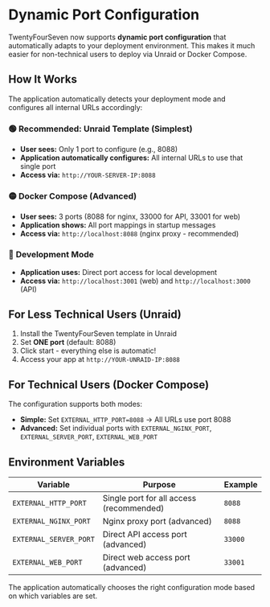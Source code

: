 # Dynamic Port Configuration

TwentyFourSeven now supports **dynamic port configuration** that automatically adapts to your deployment environment. This makes it much easier for non-technical users to deploy via Unraid or Docker Compose.

## How It Works

The application automatically detects your deployment mode and configures all internal URLs accordingly:

### 🟢 **Recommended: Unraid Template (Simplest)**
- **User sees:** Only 1 port to configure (e.g., 8088)
- **Application automatically configures:** All internal URLs to use that single port
- **Access via:** `http://YOUR-SERVER-IP:8088`

### 🟡 **Docker Compose (Advanced)**
- **User sees:** 3 ports (8088 for nginx, 33000 for API, 33001 for web)
- **Application shows:** All port mappings in startup messages
- **Access via:** `http://localhost:8088` (nginx proxy - recommended)

### 🔵 **Development Mode**
- **Application uses:** Direct port access for local development
- **Access via:** `http://localhost:3001` (web) and `http://localhost:3000` (API)

## For Less Technical Users (Unraid)

1. Install the TwentyFourSeven template in Unraid
2. Set **ONE port** (default: 8088)
3. Click start - everything else is automatic!
4. Access your app at `http://YOUR-UNRAID-IP:8088`

## For Technical Users (Docker Compose)

The configuration supports both modes:
- **Simple:** Set `EXTERNAL_HTTP_PORT=8088` → All URLs use port 8088
- **Advanced:** Set individual ports with `EXTERNAL_NGINX_PORT`, `EXTERNAL_SERVER_PORT`, `EXTERNAL_WEB_PORT`

## Environment Variables

| Variable | Purpose | Example |
|----------|---------|---------|
| `EXTERNAL_HTTP_PORT` | Single port for all access (recommended) | `8088` |
| `EXTERNAL_NGINX_PORT` | Nginx proxy port (advanced) | `8088` |
| `EXTERNAL_SERVER_PORT` | Direct API access port (advanced) | `33000` |
| `EXTERNAL_WEB_PORT` | Direct web access port (advanced) | `33001` |

The application automatically chooses the right configuration mode based on which variables are set. 